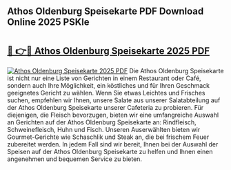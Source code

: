 ## Athos Oldenburg Speisekarte PDF Download Online 2025 PSKle

# <h2><a href="http://gc7yg6.nevu.top/?p=Athos+Oldenburg+Speisekarte">🔗 👉🔴 Athos Oldenburg Speisekarte 2025 PDF</a></h2>

[![Athos Oldenburg Speisekarte 2025 PDF](https://i.imgur.com/dBaPXMq.png)](http://gc7yg6.nevu.top/?p=Athos+Oldenburg+Speisekarte)
Die Athos Oldenburg Speisekarte ist nicht nur eine Liste von Gerichten in einem Restaurant oder Café, sondern auch Ihre Möglichkeit, ein köstliches und für Ihren Geschmack geeignetes Gericht zu wählen. Wenn Sie etwas Leichtes und Frisches suchen, empfehlen wir Ihnen, unsere Salate aus unserer Salatabteilung auf der Athos Oldenburg Speisekarte unserer Cafeteria zu probieren. Für diejenigen, die Fleisch bevorzugen, bieten wir eine umfangreiche Auswahl an Gerichten auf der Athos Oldenburg Speisekarte an: Rindfleisch, Schweinefleisch, Huhn und Fisch. Unseren Auserwählten bieten wir Gourmet-Gerichte wie Schaschlik und Steak an, die bei frischem Feuer zubereitet werden. In jedem Fall sind wir bereit, Ihnen bei der Auswahl der Speisen auf der Athos Oldenburg Speisekarte zu helfen und Ihnen einen angenehmen und bequemen Service zu bieten.
